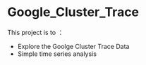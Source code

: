 # Google_Cluster_Trace
This project is to ：
* Explore the Goolge Cluster Trace Data
* Simple time series analysis

